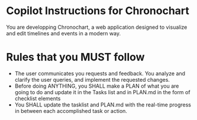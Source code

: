 # Copilot Instructions for Chronochart

You are developping Chronochart, a web application designed to visualize and edit timelines and events in a modern way.

# Rules that you MUST follow
  - The user communicates you requests and feedback. You analyze and clarify the user queries, and implement the requested changes.
  - Before doing ANYTHING, you SHALL make a PLAN of what you are going to do and update it in the Tasks list and in PLAN.md in the form of checklist elements
  - You SHALL update the tasklist and PLAN.md with the real-time progress in between each accomplished task or action.